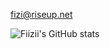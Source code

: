 
fizi@riseup.net

![Fiizii's GitHub stats](https://github-readme-stats.vercel.app/api?username=fiizii&show_icons=true&theme=radical)
